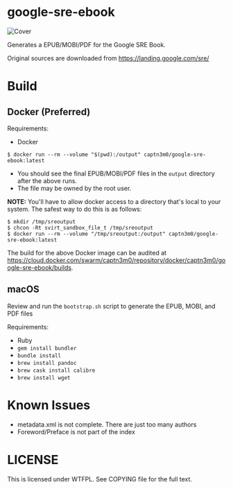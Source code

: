 # google-sre-ebook

![Cover](cover.jpg)

Generates a EPUB/MOBI/PDF for the Google SRE Book.

Original sources are downloaded from https://landing.google.com/sre/

# Build

## Docker (Preferred)

Requirements:

-   Docker

```
$ docker run --rm --volume "$(pwd):/output" captn3m0/google-sre-ebook:latest
```

-   You should see the final EPUB/MOBI/PDF files in the `output` directory after the above runs.
-   The file may be owned by the root user.

**NOTE:** You'll have to allow docker access to a directory that's local to your system. The safest way to do this is as follows:

```
$ mkdir /tmp/sreoutput
$ chcon -Rt svirt_sandbox_file_t /tmp/sreoutput
$ docker run --rm --volume "/tmp/sreoutput:/output" captn3m0/google-sre-ebook:latest
```

The build for the above Docker image can be audited at <https://cloud.docker.com/swarm/captn3m0/repository/docker/captn3m0/google-sre-ebook/builds>.

## macOS

Review and run the `bootstrap.sh` script to generate the EPUB, MOBI, and PDF files

Requirements:

-   Ruby
-   `gem install bundler`
-   `bundle install`
-   `brew install pandoc`
-   `brew cask install calibre`
-   `brew install wget`

# Known Issues

-   metadata.xml is not complete. There are just too many authors
-   Foreword/Preface is not part of the index

# LICENSE

This is licensed under WTFPL. See COPYING file for the full text.
